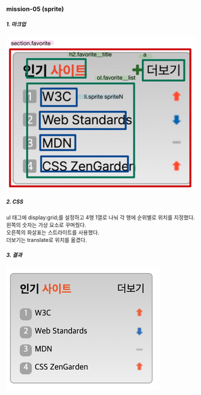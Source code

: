 <h3>mission-05 (sprite)</h3>

<h5>1. 마크업</h5>
<img src="./markup.jpg">

<h5>2. CSS</h5>
ul 태그에 display:grid;를 설정하고 4행 1열로 나눠 각 행에 순위별로 위치를 지정했다.<br>
왼쪽의 숫자는 가상 요소로 꾸며줬다.<br>
오른쪽의 화살표는 스트라이트를 사용했다.<br>
더보기는 translate로 위치를 옮겼다.<br>


<h5>3. 결과</h5>
<img src="./result.png">
